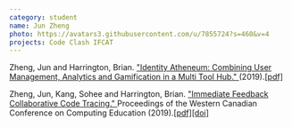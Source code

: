 ```yaml
---
category: student
name: Jun Zheng
photo: https://avatars3.githubusercontent.com/u/7855724?s=460&v=4
projects: Code Clash IFCAT
---
```

<p>Zheng, Jun and Harrington, Brian. <a href="https://cssplice.github.io/ICER19/proc/SPLICE_2019_ICER_paper_8.pdf">"Identity Atheneum: Combining User Management, Analytics and Gamification in a Multi Tool Hub." </a>(2019).<a href="https://cssplice.github.io/ICER19/proc/SPLICE_2019_ICER_paper_8.pdf">[pdf]</a></p>
<p>Zheng, Jun, Kang, Sohee and Harrington, Brian. <a href="https://doi.org/10.1145/3314994.3325087">"Immediate Feedback Collaborative Code Tracing." </a>Proceedings of the Western Canadian Conference on Computing Education (2019).<a href="https://dl.acm.org/doi/pdf/10.1145/3314994.3325087?download=true">[pdf]</a><a href="10.1145/3314994.3325087">[doi]</a></p>
